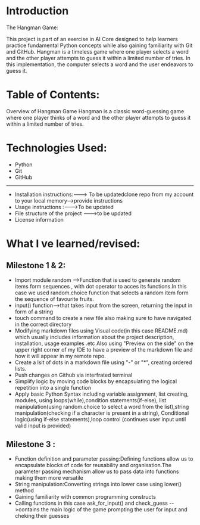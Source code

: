 # Introduction
The Hangman Game: 

This project is part of an exercise in AI Core designed to help learners practice fundamental Python concepts while also gaining familiarity with Git and GitHub. Hangman is a timeless game where one player selects a word and the other player attempts to guess it within a limited number of tries. In this implementation, the computer selects a word and the user endeavors to guess it.


# Table of Contents:

Overview of Hangman Game
Hangman is a classic word-guessing game where one player thinks of a word and the other player attempts to guess it within a limited number of tries.

# Technologies Used:
- Python
- Git
- GitHub

---
- Installation instructions:---> To be updatedclone repo from my account to your local memory-->provide instructions
- Usage instructions :--->To be updated
- File structure of the project --->to be updated
- License information

# What I ve learned/revised:

## Milestone 1 & 2:

- Import module random -->Function that is used to generate random items form sequences , with dot operator to acces its functions.In this case we used random.choice function that selects a random item form the sequence of favourite fruits.
- input() function-->that takes input from the screen, returning the input in form of a string
- touch command to create a new file also making sure to have navigated in the correct directory
- Modifying markdown files using Visual code(in this case README.md) which usually includes information about the project description, installation, usage examples .etc Also using "Preview on the side" on the upper right corner of my IDE to have a preview of the markdown file and how it will appear in my remote repo.
- Create a lsit of dots in a markdown file using "-" or "*", creating ordered lists.
- Push changes on Github via interfrated terminal
- Simplify logic by moving code blocks by encapsulating the logical repetition into a single function
- Apply basic Python Syntax including variable assignment, list creating, modules, using loops(while),condition statements(if-else), list manipulation(using random.choice to select a word from the list),string manipulation(checking if a character is present in a string), Conditional logic(using if-else statements),loop control (continues user input until valid input is provided)
## Milestone 3 :

- Function definition and parameter passing:Defining functions allow us to encapsulate blocks of code for reusability and organisation.The parameter passing mechanism allow us to pass data into functions making them more versatile 
- String manipulation:Converting strings into lower case using lower() method
- Gaining familiarity with common programming constructs
- Calling functions in this case ask_for_input() and check_guess -->contains the main logic of the game prompting the user for input and cheking their guesses
